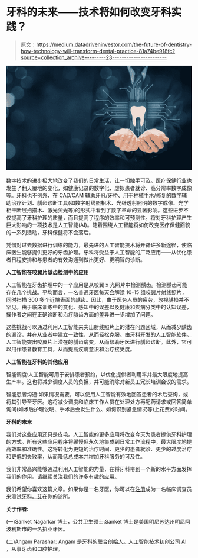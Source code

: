 # 牙科的未来——技术将如何改变牙科实践？

> 原文：<https://medium.datadriveninvestor.com/the-future-of-dentistry-how-technology-will-transform-dental-practice-81a74be918fc?source=collection_archive---------23----------------------->

![](img/96281c960007db9e21009de5b1df24ae.png)

数字技术的进步极大地改变了我们的日常生活，让一切触手可及。医疗保健行业也发生了翻天覆地的变化，如健康记录的数字化、虚拟患者就诊、高分辨率数字成像等。牙科也不例外，在 CAD/CAM 辅助牙冠/牙桥、用于种植手术/修复的数字辅助治疗计划、龋齿诊断工具(如数字射线照相术、光纤透射照明的数字成像、光学相干断层扫描术、激光荧光等)的形式中看到了数字革命的显著影响。这些进步不仅提高了牙科护理的质量，而且提高了程序的效率和可预测性。将对牙科护理产生巨大影响的一项技术是人工智能(AI)。随着围绕人工智能将如何改变医疗保健面貌的一系列活动，牙科保健将不会落后。

凭借对过去数据进行训练的能力，最先进的人工智能技术将开辟许多新途径，使临床医生能够提供更好的牙齿护理。牙科将受益于人工智能的广泛应用——从优化患者日程安排和与患者的有效沟通到做出更好、更明智的诊断。

**人工智能在咬翼片龋齿检测中的应用**

人工智能在牙齿护理中的一个应用是从咬翼 x 光照片中检测龋齿。检测龋齿可能存在几个挑战。平均而言，一名普通牙医每天会解读 10-15 组咬翼片射线照片，同时扫描 300 多个近端表面的龋齿。因此，由于医务人员的疲劳，忽视龋损并不罕见。由于临床训练中的变化、感知中的误差以及健康和疾病分类中的认知误差，操作者之间在正确诊断和治疗龋齿方面的差异进一步增加了问题。

这些挑战可以通过利用人工智能来突出射线照片上的潜在问题区域，从而减少龋齿的漏诊，并在从业者中建立一致性，从而轻松克服。由[牙科开发的人工智能软件。](https://dentistry.ai/)人工智能突出咬翼片上潜在的龋齿病变，从而帮助牙医进行龋齿诊断。此外，它可以用作患者教育工具，从而提高疾病意识和治疗接受度。

**人工智能在牙科的其他应用**

智能调度:人工智能可用于安排患者预约，以优化提供者利用率并最大限度地提高生产率。这也将减少调度人员的负担，并可能消除对新员工冗长培训会议的需求。

智能患者沟通:如果情况需要，可以使用人工智能有效地回答患者的术后查询，或将其引导至牙医。这将减少调度和临床工作人员在处理处方再配药请求或回答简单询问(如术后护理说明、手术后会发生什么、如何识别紧急情况等)上花费的时间。

**牙科的未来**

我们对这些应用还只是皮毛。人工智能的更多应用将改变今天为患者提供牙科护理的方式。所有这些应用程序将缓慢但永久地集成到日常工作流程中，最大限度地提高效率和准确性。这将转化为更短的治疗时间、更少的患者就诊、更少的过度治疗和更低的失败率，从而降低总成本并增加牙科服务的可及性。

我们非常高兴能够通过利用人工智能的力量，在将牙科带到一个新的水平方面发挥我们的作用。请继续关注我们的许多有趣的应用。

我们希望你喜欢这篇文章。如果你是一名牙医，你可以在[注册](https://dentistry.ai/signup)成为一名临床调查员来测试[牙科。艾](https://dentistry.ai/)在你的诊所。

**关于作者:**

(一)Sanket Nagarkar 博士，公共卫生硕士:Sanket 博士是美国明尼苏达州明尼阿波利斯市的一名执业牙医。

(二)Angam Parashar: Angam 是[牙科的联合创始人。人工智能技术初创公司 AI](https://dentistry.ai/) ，从事牙齿和口腔护理。